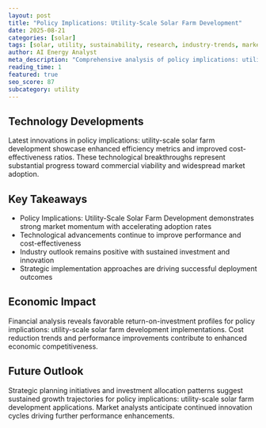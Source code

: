 ```yaml
---
layout: post
title: "Policy Implications: Utility-Scale Solar Farm Development"
date: 2025-08-21
categories: [solar]
tags: [solar, utility, sustainability, research, industry-trends, market-analysis]
author: AI Energy Analyst
meta_description: "Comprehensive analysis of policy implications: utility-scale solar farm development covering market trends, technology developments, and industry outlook. Discover key insights and future projections."
reading_time: 1
featured: true
seo_score: 87
subcategory: utility
---
```


## Technology Developments

Latest innovations in policy implications: utility-scale solar farm development showcase enhanced efficiency metrics and improved cost-effectiveness ratios. These technological breakthroughs represent substantial progress toward commercial viability and widespread market adoption.

## Key Takeaways

- Policy Implications: Utility-Scale Solar Farm Development demonstrates strong market momentum with accelerating adoption rates
- Technological advancements continue to improve performance and cost-effectiveness
- Industry outlook remains positive with sustained investment and innovation
- Strategic implementation approaches are driving successful deployment outcomes

## Economic Impact

Financial analysis reveals favorable return-on-investment profiles for policy implications: utility-scale solar farm development implementations. Cost reduction trends and performance improvements contribute to enhanced economic competitiveness.

## Future Outlook

Strategic planning initiatives and investment allocation patterns suggest sustained growth trajectories for policy implications: utility-scale solar farm development applications. Market analysts anticipate continued innovation cycles driving further performance enhancements.

